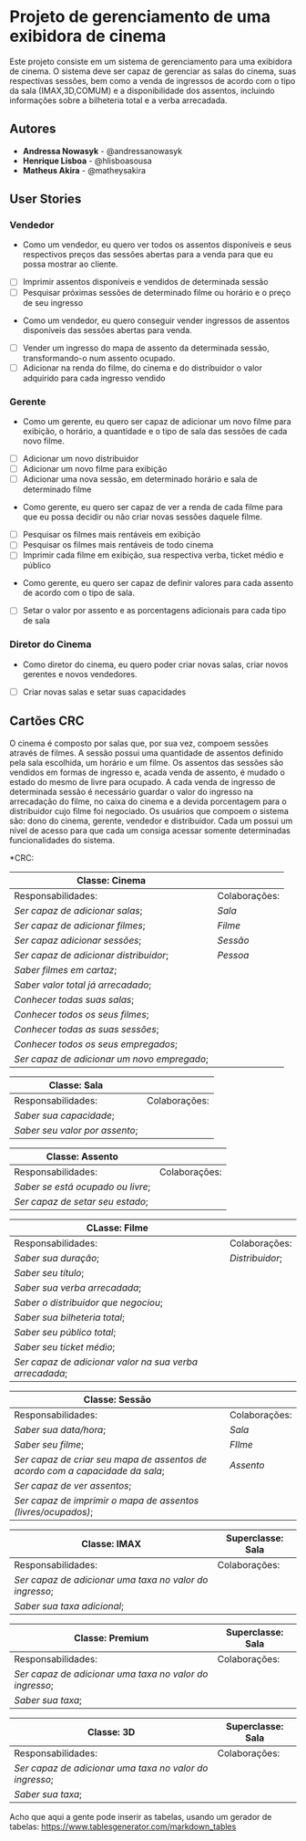 # Projeto de gerenciamento de uma exibidora de cinema

Este projeto consiste em um sistema de gerenciamento para uma exibidora de cinema. 
O sistema deve ser capaz de gerenciar as salas do cinema, suas respectivas sessões, 
bem como a venda de ingressos de acordo com o tipo da sala (IMAX,3D,COMUM) e a disponibilidade dos assentos, 
incluindo informações sobre a bilheteria total e a verba arrecadada.

## Autores

* **Andressa Nowasyk** - @andressanowasyk
* **Henrique Lisboa** - @hlisboasousa
* **Matheus Akira** - @matheysakira

## User Stories

### Vendedor
* Como um vendedor, eu quero ver todos os assentos disponíveis e seus respectivos preços das sessões abertas para a venda para que eu possa mostrar ao cliente.
- [ ] Imprimir assentos disponíveis e vendidos de determinada sessão
- [ ] Pesquisar próximas sessões de determinado filme ou horário e o preço de seu ingresso

* Como um vendedor, eu quero conseguir vender ingressos de assentos disponíveis das sessões abertas para venda.
- [ ] Vender um ingresso do mapa de assento da determinada sessão, transformando-o num assento ocupado.
- [ ] Adicionar na renda do filme, do cinema e do distribuidor o valor adquirido para cada ingresso vendido

### Gerente
* Como um gerente, eu quero ser capaz de adicionar um novo filme para exibição, o horário, a quantidade e o tipo de sala das sessões de cada novo filme.
- [ ] Adicionar um novo distribuidor
- [ ] Adicionar um novo filme para exibição
- [ ] Adicionar uma nova sessão, em determinado horário e sala de determinado filme

* Como gerente, eu quero ser capaz de ver a renda de cada filme para que eu possa decidir ou não criar novas sessões daquele filme.
- [ ] Pesquisar os filmes mais rentáveis em exibição
- [ ] Pesquisar os filmes mais rentáveis de todo cinema
- [ ] Imprimir cada filme em exibição, sua respectiva verba, ticket médio e público

* Como gerente, eu quero ser capaz de definir valores para cada assento de acordo com o tipo de sala.
- [ ] Setar o valor por assento e as porcentagens adicionais para cada tipo de sala

### Diretor do Cinema
* Como diretor do cinema, eu quero poder criar novas salas, criar novos gerentes e novos vendedores.
- [ ] Criar novas salas e setar suas capacidades


## Cartões CRC

O cinema é composto por salas que, por sua vez, compoem sessões através de filmes. A sessão possui uma quantidade de assentos definido pela sala escolhida, um horário e um filme.
Os assentos das sessões são vendidos em formas de ingresso e, acada venda de assento, é mudado o estado do mesmo de livre para ocupado.
A cada venda de ingresso de determinada sessão é necessário guardar o valor do ingresso na arrecadação do filme, no caixa do cinema e a devida porcentagem para o distribuidor cujo filme foi negociado.
Os usuários que compoem o sistema são: dono do cinema, gerente, vendedor e distribuidor. Cada um possui um nível de acesso para que cada um consiga acessar somente determinadas funcionalidades do sistema.

*CRC:

| Classe: Cinema                                |                       |
|-----------------------------------------------|-----------------------|
| Responsabilidades:                            | Colaborações:         |
|   *Ser capaz de adicionar salas*;             |  *Sala*               |
|   *Ser capaz de adicionar filmes*;            |  *Filme*              |
|   *Ser capaz adicionar sessões*;              |  *Sessão*             |
|   *Ser capaz de adicionar distribuidor*;      |  *Pessoa*             |
|   *Saber filmes em cartaz*;                   |                       |
|   *Saber valor total já arrecadado*;          |                       |
|   *Conhecer todas suas salas*;                |                       |
|   *Conhecer todos os seus filmes*;            |                       |
|   *Conhecer todas as suas sessões*;           |                       |
|   *Conhecer todos os seus empregados*;        |                       |
|   *Ser capaz de adicionar um novo empregado*; |                       |



| Classe: Sala                      |               |
|-----------------------------------|---------------|
| Responsabilidades:                | Colaborações: |
|   *Saber sua capacidade*;         |               |
|   *Saber seu valor por assento*;  |               |


| Classe: Assento                     |               | 
|-------------------------------------|---------------|
| Responsabilidades:                  | Colaborações: |
|   *Saber se está ocupado ou livre*; |               |
|   *Ser capaz de setar seu estado*;  |               |


| CLasse: Filme                                             |                 |
|-----------------------------------------------------------|-----------------|
| Responsabilidades:                                        | Colaborações:   |
|   *Saber sua duração*;                                    | *Distribuidor*; |
|   *Saber seu título*;                                     |                 |
|   *Saber sua verba arrecadada*;                           |                 |
|   *Saber o distribuidor que negociou*;                    |                 |
|   *Saber sua bilheteria total*;                           |                 |
|   *Saber seu público total*;                              |                 |
|   *Saber seu tícket médio*;                               |                 |
|   *Ser capaz de adicionar valor na sua verba arrecadada*; |                 |


| Classe: Sessão                                                                  |                 |
|---------------------------------------------------------------------------------|-----------------|
| Responsabilidades:                                                              | Colaborações:   |
|   *Saber sua data/hora*;                                                        |  *Sala*         |
|   *Saber seu filme*;                                                            |  *FIlme*        |
|   *Ser capaz de criar seu mapa de assentos de acordo com a capacidade da sala*; |  *Assento*      |
|   *Ser capaz de ver assentos*;                                                  |                 |
|   *Ser capaz de imprimir o mapa de assentos (livres/ocupados)*;                 |                 |


| Classe: IMAX                                                                    | Superclasse: Sala |
|---------------------------------------------------------------------------------|-------------------|
| Responsabilidades:                                                              | Colaborações:     |
|   *Ser capaz de adicionar uma taxa no valor do ingresso*;                       |                   |                 
|   *Saber sua taxa adicional*;                                                   |                   |    


| Classe: Premium                                                                 | Superclasse: Sala |
|---------------------------------------------------------------------------------|-------------------|
| Responsabilidades:                                                              | Colaborações:     |
|   *Ser capaz de adicionar uma taxa no valor do ingresso*;                       |                   |                 
|   *Saber sua taxa*;                                                             |                   |   
  

| Classe: 3D                                                                      | Superclasse: Sala |
|---------------------------------------------------------------------------------|-------------------|
| Responsabilidades:                                                              | Colaborações:     |
|   *Ser capaz de adicionar uma taxa no valor do ingresso*;                       |                   |                 
|   *Saber sua taxa*;                                                             |                   |  


Acho que aqui a gente pode inserir as tabelas, usando um gerador de tabelas: https://www.tablesgenerator.com/markdown_tables

